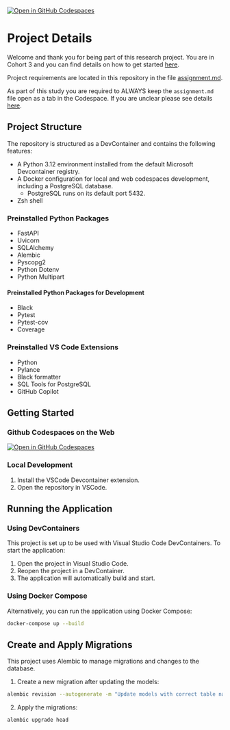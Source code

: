 [![Open in GitHub Codespaces](https://github.com/codespaces/badge.svg)](https://codespaces.new/crowdbotics-research-projects/context-cohort-03)

# Project Details

Welcome and thank you for being part of this research project. You are in Cohort 3 and you can find details on how to get started [here](https://crowdbotics.notion.site/Cohort-3-a845c934564d438689b99fbff5114b4c?pvs=4).

Project requirements are located in this repository in the file [assignment.md](assignment.md).

As part of this study you are required to ALWAYS keep the `assignment.md` file open as a tab in the Codespace. If you are unclear please see details [here](https://crowdbotics.notion.site/Cohort-3-a845c934564d438689b99fbff5114b4c?pvs=4). 

## Project Structure

The repository is structured as a DevContainer and contains the following features:

- A Python 3.12 environment installed from the default Microsoft Devcontainer registry.
- A Docker configuration for local and web codespaces development, including a PostgreSQL database.
  - PostgreSQL runs on its default port 5432.
- Zsh shell

### Preinstalled Python Packages

- FastAPI
- Uvicorn
- SQLAlchemy
- Alembic
- Pyscopg2
- Python Dotenv
- Python Multipart

#### Preinstalled Python Packages for Development

- Black
- Pytest
- Pytest-cov
- Coverage

### Preinstalled VS Code Extensions

- Python
- Pylance
- Black formatter
- SQL Tools for PostgreSQL
- GitHub Copilot

## Getting Started

### Github Codespaces on the Web

[![Open in GitHub Codespaces](https://github.com/codespaces/badge.svg)](https://codespaces.new/crowdbotics-research-projects/context-cohort-03)

### Local Development

1. Install the VSCode Devcontainer extension.
2. Open the repository in VSCode.

## Running the Application

### Using DevContainers

This project is set up to be used with Visual Studio Code DevContainers. To start the application:

1. Open the project in Visual Studio Code.
2. Reopen the project in a DevContainer.
3. The application will automatically build and start.

### Using Docker Compose

Alternatively, you can run the application using Docker Compose:

```sh
docker-compose up --build
```

## Create and Apply Migrations

This project uses Alembic to manage migrations and changes to the database.

1. Create a new migration after updating the models:

```sh
alembic revision --autogenerate -m "Update models with correct table names and relationships"
```

2. Apply the migrations:

```sh
alembic upgrade head
```
